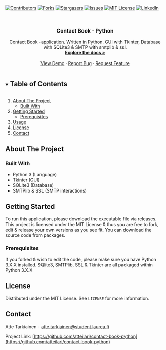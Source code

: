 [![Contributors][contributors-shield]][contributors-url]
[![Forks][forks-shield]][forks-url]
[![Stargazers][stars-shield]][stars-url]
[![Issues][issues-shield]][issues-url]
[![MIT License][license-shield]][license-url]
[![LinkedIn][linkedin-shield]][linkedin-url]

<!-- PROJECT LOGO -->
<br />
<p align="center">

  <h3 align="center">Contact Book - Python</h3>

  <p align="center">
    Contact Book -application. Written in Python. GUI with Tkinter, Database with SQLite3 & SMTP with smtplib & ssl.
    <br />
    <a href="https://github.com/atteilari/contact-book-python"><strong>Explore the docs »</strong></a>
    <br />
    <br />
    <a href="https://github.com/atteilari/contact-book-python">View Demo</a>
    ·
    <a href="https://github.com/atteilari/contact-book-python/issues">Report Bug</a>
    ·
    <a href="https://github.com/atteilari/contact-book-python/issues">Request Feature</a>
  </p>
</p>

<!-- TABLE OF CONTENTS -->
<details open="open">
  <summary><h2 style="display: inline-block">Table of Contents</h2></summary>
  <ol>
    <li>
      <a href="#about-the-project">About The Project</a>
      <ul>
        <li><a href="#built-with">Built With</a></li>
      </ul>
    </li>
    <li>
      <a href="#getting-started">Getting Started</a>
      <ul>
        <li><a href="#prerequisites">Prerequisites</a></li>
      </ul>
    </li>
    <li><a href="#usage">Usage</a></li>
    <li><a href="#license">License</a></li>
    <li><a href="#contact">Contact</a></li>
  </ol>
</details>

<!-- ABOUT THE PROJECT -->
## About The Project


### Built With

* []()Python 3 (Language)
* []()Tkinter (GUI)
* []()SQLite3 (Database)
* []()SMTPlib & SSL (SMTP interactions)

<!-- GETTING STARTED -->
## Getting Started

To run this application, please download the executable file via releases. This project is licensed under the MIT License & thus you are free to fork, edit & release your own versions as you see fit. You can download the source code from packages.

### Prerequisites

If you forked & wish to edit the code, please make sure you have Python 3.X.X installed. SQlite3, SMTPlib, SSL & Tkinter are all packaged within Python 3.X.X


<!-- USAGE EXAMPLES -->
<!-- ## Usage

Use this space to show useful examples of how a project can be used. Additional screenshots, code examples and demos work well in this space. You may also link to more resources.

_For more examples, please refer to the [Documentation](https://example.com)_ -->

<!-- LICENSE -->
## License

Distributed under the MIT License. See `LICENSE` for more information.

<!-- CONTACT -->
## Contact

Atte Tarkiainen - atte.tarkiainen@student.laurea.fi

Project Link: [https://github.com/atteilari/contact-book-python](https://github.com/atteilari/contact-book-python)

<!-- MARKDOWN LINKS & IMAGES -->
<!-- https://www.markdownguide.org/basic-syntax/#reference-style-links -->
[contributors-shield]: https://img.shields.io/github/contributors/atteilari/repo.svg?style=for-the-badge
[contributors-url]: https://github.com/atteilari/repo/graphs/contributors
[forks-shield]: https://img.shields.io/github/forks/atteilari/repo.svg?style=for-the-badge
[forks-url]: https://github.com/atteilari/repo/network/members
[stars-shield]: https://img.shields.io/github/stars/atteilari/repo.svg?style=for-the-badge
[stars-url]: https://github.com/atteilari/repo/stargazers
[issues-shield]: https://img.shields.io/github/issues/atteilari/repo.svg?style=for-the-badge
[issues-url]: https://github.com/atteilari/repo/issues
[license-shield]: https://img.shields.io/github/license/atteilari/repo.svg?style=for-the-badge
[license-url]: https://github.com/atteilari/repo/blob/master/LICENSE.txt
[linkedin-shield]: https://img.shields.io/badge/-LinkedIn-black.svg?style=for-the-badge&logo=linkedin&colorB=555
[linkedin-url]: https://linkedin.com/in/atte-tarkiainen/